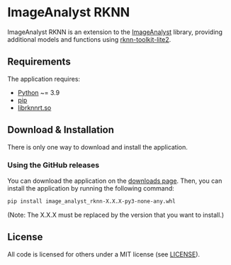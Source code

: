 # ImageAnalyst RKNN

ImageAnalyst RKNN is an extension to the [ImageAnalyst](https://github.com/BergLucas/ImageAnalyst) library, providing additional models and functions using [rknn-toolkit-lite2](https://github.com/airockchip/rknn-toolkit2).

## Requirements

The application requires:

- [Python](https://www.python.org/) ~= 3.9
- [pip](https://pip.pypa.io/en/stable/)
- [librknnrt.so](https://github.com/airockchip/rknn-toolkit2/blob/7efa763d1da04c4c4447fa5632dc2d9c94fb3063/rknpu2/runtime/Linux/librknn_api/aarch64/librknnrt.so)

## Download & Installation

There is only one way to download and install the application.

### Using the GitHub releases

You can download the application on the [downloads page](https://github.com/BergLucas/ImageAnalystRKNN/releases). Then, you can install the application by running the following command:

```bash
pip install image_analyst_rknn-X.X.X-py3-none-any.whl
```

(Note: The X.X.X must be replaced by the version that you want to install.)

## License

All code is licensed for others under a MIT license (see [LICENSE](https://github.com/BergLucas/ImageAnalystRKNN/blob/main/LICENSE)).
